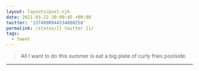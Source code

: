 ```yaml
---
layout: layouts/post.njk
date: 2021-03-22 20:09:45 +00:00
twitter: '1374090944534880258'
permalink: /status/{{ twitter }}/
tags: 
  - tweet
---
```


> All I want to do this summer is eat a big plate of curly fries poolside.

---
